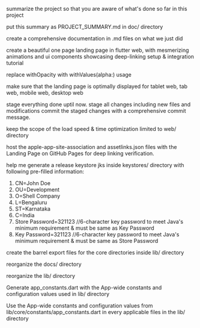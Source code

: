 summarize the project so that you are aware of what's done so far in this project

put this summary as PROJECT_SUMMARY.md in doc/ directory

create a comprehensive documentation in .md files on what we just did

create a beautiful one page landing page in flutter web, with mesmerizing animations and ui components showcasing deep-linking setup & integration tutorial

replace withOpacity with withValues(alpha:) usage

make sure that the landing page is optimally displayed for tablet web, tab web, mobile web, desktop web

stage everything done uptil now.
stage all changes including new files and modifications
commit the staged changes with a comprehensive commit message.

keep the scope of the load speed & time optimization limited to web/ directory

host the apple-app-site-association and assetlinks.json files with the Landing Page on GitHub Pages for deep linking verification.

help me generate a release keystore jks inside keystores/ directory with following pre-filled information:
1. CN=John Doe 
2. OU=Development
3. O=Shell Company
4. L=Bengaluru
5. ST=Karnataka
6. C=India
7. Store Password=321123 //6-character key password to meet Java's minimum requirement & must be same as Key Password
8. Key Password=321123 //6-character key password to meet Java's minimum requirement & must be same as Store Password

create the barrel export files for the core directories inside lib/ directory

reorganize the docs/ directory

reorganize the lib/ directory

Generate app_constants.dart with the App-wide constants and configuration values used in lib/ directory

Use the App-wide constants and configuration values from lib/core/constants/app_constants.dart in every applicable files in the lib/ directory